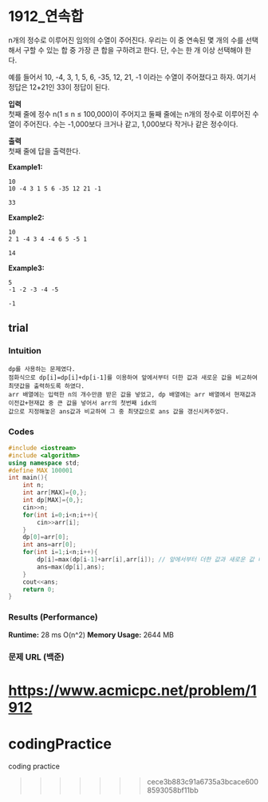 # 1912_연속합 

n개의 정수로 이루어진 임의의 수열이 주어진다. 우리는 이 중 연속된 몇 개의 수를 선택해서 구할 수 있는 합 중 가장 큰 합을 구하려고 한다. 단, 수는 한 개 이상 선택해야 한다.

예를 들어서 10, -4, 3, 1, 5, 6, -35, 12, 21, -1 이라는 수열이 주어졌다고 하자. 여기서 정답은 12+21인 33이 정답이 된다.    

**입력**  
첫째 줄에 정수 n(1 ≤ n ≤ 100,000)이 주어지고 둘째 줄에는 n개의 정수로 이루어진 수열이 주어진다. 수는 -1,000보다 크거나 같고, 1,000보다 작거나 같은 정수이다.

**출력**  
첫째 줄에 답을 출력한다.

**Example1:**   
```
10
10 -4 3 1 5 6 -35 12 21 -1

33
```

**Example2:**   
```
10
2 1 -4 3 4 -4 6 5 -5 1

14
```

**Example3:**   
```
5
-1 -2 -3 -4 -5

-1
```

## trial
### Intuition
```
dp를 사용하는 문제였다.
점화식으로 dp[i]=dp[i]+dp[i-1]를 이용하여 앞에서부터 더한 값과 새로운 값을 비교하여 최댓값을 출력하도록 하였다.
arr 배열에는 입력한 n의 개수만큼 받은 값을 넣었고, dp 배열에는 arr 배열에서 현재값과 이전값+현재값 중 큰 값을 넣어서 arr의 첫번째 idx의
값으로 지정해놓은 ans값과 비교하여 그 중 최댓값으로 ans 값을 갱신시켜주었다.

```

### Codes  
```cpp
#include <iostream>
#include <algorithm>
using namespace std;
#define MAX 100001
int main(){
    int n;
    int arr[MAX]={0,};
    int dp[MAX]={0,};
    cin>>n;
    for(int i=0;i<n;i++){
        cin>>arr[i];
    }
    dp[0]=arr[0];
    int ans=arr[0];
    for(int i=1;i<n;i++){
        dp[i]=max(dp[i-1]+arr[i],arr[i]); // 앞에서부터 더한 값과 새로운 값 비교
        ans=max(dp[i],ans);
    }
    cout<<ans;
    return 0;
}
```
### Results (Performance)  
**Runtime:**  28 ms O(n^2)
**Memory Usage:** 	2644 MB  


### 문제 URL (백준)  
https://www.acmicpc.net/problem/1912
=======
# codingPractice
coding practice
>>>>>>> cece3b883c91a6735a3bcace6008593058bf11bb
